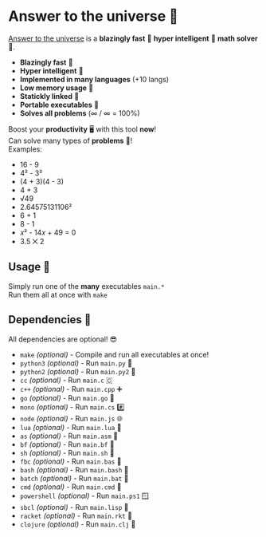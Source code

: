 # Answer to the universe 🧮

[Answer to the universe](https://github.com/sollybunny/answertotheuniverse) is a **blazingly fast** 🚀 **hyper intelligent** 🧠 **math solver** 🧮.
* **Blazingly fast** 🚀
* **Hyper intelligent** 🧠 
* **Implemented in many languages** (+10 langs)
* **Low memory usage** 🤔
* **Statickly linked** 🔗
* **Portable executables** 🏃
* **Solves all problems** (∞ / ∞ = 100%)

Boost your **productivity** 🖥️ with this tool **now**!  
Can solve many types of **problems** 🧠!  
Examples:
* 16 - 9
* 4² - 3²
* (4 + 3)(4 - 3)
* 4 + 3
* √49
* 2.64575131106²
* 6 + 1
* 8 - 1
* 𝑥² - 14𝑥 + 49 = 0
* 3.5 ⨉ 2

## Usage 🏃
Simply run one of the **many** executables `main.*`  
Run them all at once with `make`

## Dependencies 🎒
All dependencies are optional! 😎
* `make` *(optional)* - Compile and run all executables at once!
* `python3` *(optional)* - Run `main.py` 🐉
* `python2` *(optional)* - Run `main.py2` 🐍
* `cc` *(optional)* - Run `main.c` 🇨
* `c++` *(optional)* - Run `main.cpp` ➕
* `go` *(optional)* - Run `main.go` 🏁
* `mono` *(optional)* - Run `main.cs` #️⃣
* `node` *(optional)* - Run `main.js` 🌐
* `lua` *(optional)* - Run `main.lua` 🎲
* `as` *(optional)* - Run `main.asm` 🔫
* `bf` *(optional)* - Run `main.bf` 🤯
* `sh` *(optional)* - Run `main.sh` 🐢
* `fbc` *(optional)* - Run `main.bas` 🔨
* `bash` *(optional)* - Run `main.bash` 🐌
* `batch` *(optional)* - Run `main.bat` 📝
* `cmd` *(optional)* - Run `main.cmd` 👊
* `powershell` *(optional)* - Run `main.ps1` 🪟
* `sbcl` *(optional)* - Run `main.lisp` 💋
* `racket` *(optional)* - Run `main.rkt` 🎾
* `clojure` *(optional)* - Run `main.clj` 🦬

